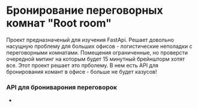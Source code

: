 # Бронирование переговорных комнат "Root room"
Проект предназначеный для изучения FastApi. Решает довольно насущную проблему для больших офисов - логистические неполадки с переговорными комнатами. Помещения ограниченные, но проверсти очередной митинг на которым будет 15 минутный брейншторм хотят все. Этот проект решает это прболему. В нем есть API для бронирования комант в офисе - больше не будет казусов!

### API для брониварония переговорок
- 
